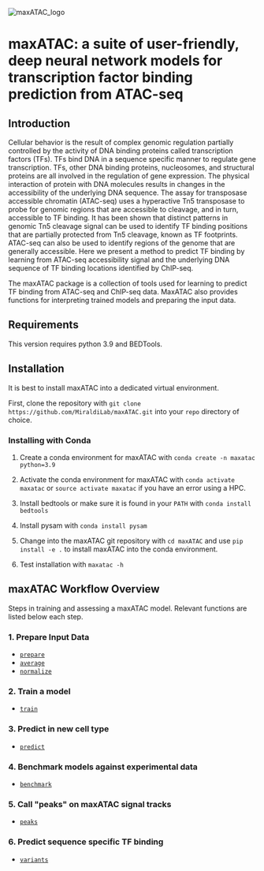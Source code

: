 ![maxATAC_logo](https://user-images.githubusercontent.com/47329147/137503708-86d000ef-d6d4-4f75-99aa-39f8aab6dec5.png)

# maxATAC: a suite of user-friendly, deep neural network models for transcription factor binding prediction from ATAC-seq

## Introduction

Cellular behavior is the result of complex genomic regulation partially controlled by the activity of DNA binding proteins called transcription factors (TFs). TFs bind DNA in a sequence specific manner to regulate gene transcription. TFs, other DNA binding proteins, nucleosomes, and structural proteins are all involved in the regulation of gene expression. The physical interaction of protein with DNA molecules results in changes in the accessibility of the underlying DNA sequence. The assay for transposase accessible chromatin (ATAC-seq) uses a hyperactive Tn5 transposase to probe for genomic regions that are accessible to cleavage, and in turn, accessible to TF binding. It has been shown that distinct patterns in genomic Tn5 cleavage signal can be used to identify TF binding positions that are partially protected from Tn5 cleavage, known as TF footprints. ATAC-seq can also be used to identify regions of the genome that are generally accessible. Here we present a method to predict TF binding by learning from ATAC-seq accessibility signal and the underlying DNA sequence of TF binding locations identified by ChIP-seq. 


The maxATAC package is a collection of tools used for learning to predict TF binding from ATAC-seq and ChIP-seq data. MaxATAC also provides functions for interpreting trained models and preparing the input data.

## Requirements

This version requires python 3.9 and BEDTools.

## Installation

It is best to install maxATAC into a dedicated virtual environment.

First, clone the repository with `git clone https://github.com/MiraldiLab/maxATAC.git` into your `repo` directory of choice.

### Installing with Conda

1. Create a conda environment for maxATAC with `conda create -n maxatac python=3.9`

2. Activate the conda environment for maxATAC with `conda activate maxatac` or `source activate maxatac` if you have an error using a HPC.

3. Install bedtools or make sure it is found in your `PATH` with `conda install bedtools`

4. Install pysam with `conda install pysam`

5. Change into the maxATAC git repository with `cd maxATAC` and use `pip install -e .` to install maxATAC into the conda environment.

6. Test installation with `maxatac -h`

## maxATAC Workflow Overview

Steps in training and assessing a maxATAC model. Relevant functions are listed below each step.

### 1. Prepare Input Data
   * [`prepare`](./docs/readme/prepare.md#Prepare)
   * [`average`](./docs/readme/average.md#Average)
   * [`normalize`](./docs/readme/normalize.md#Normalize)
   
### 2. Train a model
   * [`train`](./docs/readme/train.md#Train)
    
### 3. Predict in new cell type
   * [`predict`](./docs/readme/predict.md#Predict)
   
### 4. Benchmark models against experimental data
   * [`benchmark`](./docs/readme/benchmark.md#Benchmark)

### 5. Call "peaks" on maxATAC signal tracks
   * [`peaks`](./docs/readme/peaks.md#Peaks)

### 6. Predict sequence specific TF binding
   * [`variants`](./docs/readme/variants.md#Variants)